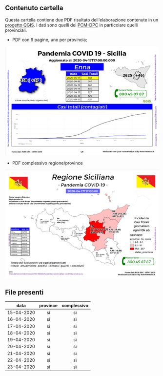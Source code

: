 ## Contenuto cartella

Questa cartella contiene due PDF risultato dell'elaborazione contenute in un [progetto QGIS](https://github.com/pigreco/COVID19_Sicilia). I dati sono quelli del [PCM-DPC](https://github.com/pcm-dpc/COVID-19) in particolare quelli provinciali.

- PDF con 9 pagine, uno per provincia;

![](/risorse/stampe/img/img_01.png)

- PDF complessivo regione/province

![](/risorse/stampe/img/img_02.png)

## File presenti

data| province | complessivo
----|:----------:|:-----------:
15-04-2020| sì|sì
16-04-2020| sì|sì
17-04-2020| sì|sì
18-04-2020| sì|sì
19-04-2020| sì|sì
20-04-2020| sì|sì
21-04-2020| sì|sì
22-04-2020| sì|sì
23-04-2020| sì|sì